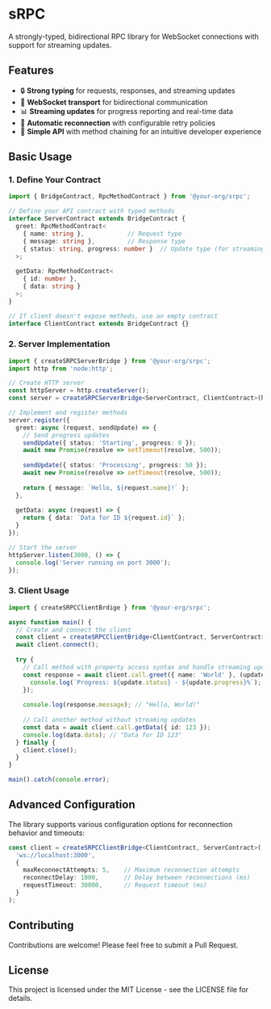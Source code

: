 # sRPC

A strongly-typed, bidirectional RPC library for WebSocket connections with support for streaming updates.

## Features

- 🔒 **Strong typing** for requests, responses, and streaming updates
- 📡 **WebSocket transport** for bidirectional communication
- 📊 **Streaming updates** for progress reporting and real-time data
- 🔄 **Automatic reconnection** with configurable retry policies
- 📝 **Simple API** with method chaining for an intuitive developer experience

## Basic Usage

### 1. Define Your Contract

```typescript
import { BridgeContract, RpcMethodContract } from '@your-org/srpc';

// Define your API contract with typed methods
interface ServerContract extends BridgeContract {
  greet: RpcMethodContract<
    { name: string },            // Request type
    { message: string },         // Response type
    { status: string, progress: number }  // Update type (for streaming)
  >;
  
  getData: RpcMethodContract<
    { id: number },
    { data: string }
  >;
}

// If client doesn't expose methods, use an empty contract
interface ClientContract extends BridgeContract {}
```

### 2. Server Implementation

```typescript
import { createSRPCServerBridge } from '@your-org/srpc';
import http from 'node:http';

// Create HTTP server
const httpServer = http.createServer();
const server = createSRPCServerBridge<ServerContract, ClientContract>(httpServer);

// Implement and register methods
server.register({
  greet: async (request, sendUpdate) => {
    // Send progress updates
    sendUpdate({ status: 'Starting', progress: 0 });
    await new Promise(resolve => setTimeout(resolve, 500));
    
    sendUpdate({ status: 'Processing', progress: 50 });
    await new Promise(resolve => setTimeout(resolve, 500));
    
    return { message: `Hello, ${request.name}!` };
  },
  
  getData: async (request) => {
    return { data: `Data for ID ${request.id}` };
  }
});

// Start the server
httpServer.listen(3000, () => {
  console.log('Server running on port 3000');
});
```

### 3. Client Usage

```typescript
import { createSRPCClientBrdige } from '@your-org/srpc';

async function main() {
  // Create and connect the client
  const client = createSRPCClientBridge<ClientContract, ServerContract>('ws://localhost:3000');
  await client.connect();
  
  try {
    // Call method with property access syntax and handle streaming updates
    const response = await client.call.greet({ name: 'World' }, (update) => {
      console.log(`Progress: ${update.status} - ${update.progress}%`);
    });
    
    console.log(response.message); // "Hello, World!"
    
    // Call another method without streaming updates
    const data = await client.call.getData({ id: 123 });
    console.log(data.data); // "Data for ID 123"
  } finally {
    client.close();
  }
}

main().catch(console.error);
```

## Advanced Configuration

The library supports various configuration options for reconnection behavior and timeouts:

```typescript
const client = createSRPCClientBridge<ClientContract, ServerContract>(
  'ws://localhost:3000',
  {
    maxReconnectAttempts: 5,    // Maximum reconnection attempts
    reconnectDelay: 1000,       // Delay between reconnections (ms)
    requestTimeout: 30000,      // Request timeout (ms)
  }
);
```

## Contributing

Contributions are welcome! Please feel free to submit a Pull Request.

## License

This project is licensed under the MIT License - see the LICENSE file for details. 
